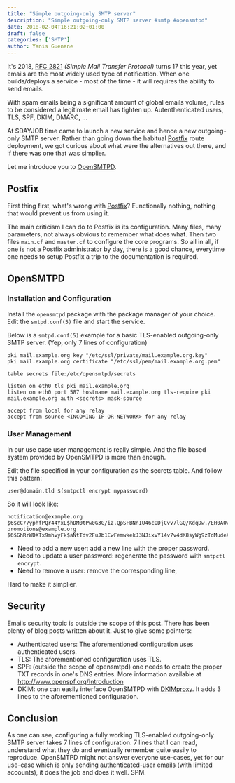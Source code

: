 ```yaml
---
title: "Simple outgoing-only SMTP server"
description: "Simple outgoing-only SMTP server #smtp #opensmtpd"
date: 2018-02-04T16:21:02+01:00
draft: false
categories: ['SMTP']
author: Yanis Guenane
---
```



It's 2018, [RFC 2821](https://tools.ietf.org/html/rfc2821) *(Simple Mail Transfer Protocol)* turns 17 this year, yet emails are the most widely used type of notification. When one builds/deploys a service - most of the time - it will requires the ability to send emails.

With spam emails being a significant amount of global emails volume, rules to be considered a legitimate email has tighten up. Autenthenticated users, TLS, SPF, DKIM, DMARC, ...

At $DAYJOB time came to launch a new service and hence a new outgoing-only SMTP server. Rather than going down the habitual [Postfix](http://www.postfix.org/) route deployment, we got curious about what were the alternatives out there, and if there was one that was simplier.

Let me introduce you to [OpenSMTPD](https://www.opensmtpd.org/).

<!--more-->

## Postfix

First thing first, what's wrong with [Postfix](http://www.postfix.org/)? Functionally nothing, nothing that would prevent us from using it.

The main criticism I can do to Postfix is its configuration. Many files, many parameters, not always obvious to remember what does what.
Then two files `main.cf` and `master.cf` to configure the core programs. So all in all, if one is not a Postfix administrator by day, there is a good chance, everytime one needs to setup Postfix a trip to the documentation is required.


## OpenSMTPD

### Installation and Configuration

Install the `opensmtpd` package with the package manager of your choice.  Edit the `smtpd.conf(5)` file and start the service.

Below is a `smtpd.conf(5)` example for a basic TLS-enabled outgoing-only SMTP server. (Yep, only 7 lines of configuration)

```
pki mail.example.org key "/etc/ssl/private/mail.example.org.key"
pki mail.example.org certificate "/etc/ssl/pem/mail.example.org.pem"

table secrets file:/etc/opensmtpd/secrets

listen on eth0 tls pki mail.example.org
listen on eth0 port 587 hostname mail.example.org tls-require pki mail.example.org auth <secrets> mask-source

accept from local for any relay
accept from source <INCOMING-IP-OR-NETWORK> for any relay
```

### User Management

In our use case user management is really simple. And the file based system provided by OpenSMTPD is more than enough.

Edit the file specified in your configuration as the secrets table. And follow this pattern:

```
user@domain.tld $(smtpctl encrypt mypassword)
```

So it will look like:

```
notification@example.org $6$cC77yphfPQr44YxL$hDM0tPw0G3G/iz.QpSFBNnIU46cODjCvv7lGQ/KdqDw./EH0A0WAdi7UhBaAUfaEstC8QrbGt4577b5Xl7VxW/
promotions@example.org $6$GhRrWDXTx9mhvyFk$aNtTdv2FuJb1EwFemwkekJ3NJixvY14v7v4dK8syWg9zTdMudeXQNeYBLf23bWcma/BWo1UlArgvvuZUrXHSY/
```

  * Need to add a new user: add a new line with the proper password.
  * Need to update a user password: regenerate the password with `smtpctl encrypt`.
  * Need to remove a user: remove the corresponding line,

Hard to make it simplier.

## Security

Emails security topic is outside the scope of this post. There has been plenty of blog posts written about it.
Just to give some pointers:

  * Authenticated users: The aforementioned configuration uses authenticated users.
  * TLS: The aforementioned configuration uses TLS.
  * SPF: (outside the scope of opensmtpd) one needs to create the proper TXT records in one's DNS entries. More information available at http://www.openspf.org/Introduction
  * DKIM: one can easily interface OpenSMTPD with [DKIMproxy](http://dkimproxy.sourceforge.net/manual/dkimproxy.out.html). It adds 3 lines to the aforementioned configuration.


## Conclusion

As one can see, configuring a fully working TLS-enabled outgoing-only SMTP server takes 7 lines of configuration. 7 lines that I can read, understand what they do and eventually remember quite easily to reproduce. OpenSMTPD might not answer everyone use-cases, yet for our use-case which is only sending authenticated-user emails (with limited accounts), it does the job and does it well. SPM.

